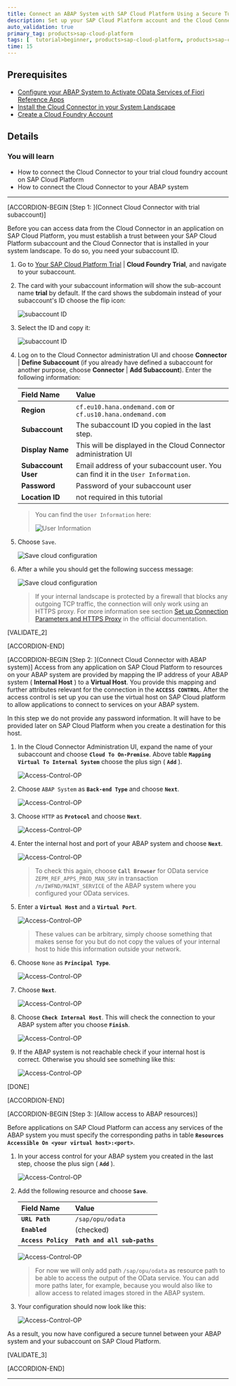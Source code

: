```yaml
---
title: Connect an ABAP System with SAP Cloud Platform Using a Secure Tunnel
description: Set up your SAP Cloud Platform account and the Cloud Connector to establish a secure tunnel between SAP Cloud Platform and the Application Server ABAP in your system landscape.
auto_validation: true
primary_tag: products>sap-cloud-platform
tags: [  tutorial>beginner, products>sap-cloud-platform, products>sap-cloud-platform-connectivity ]
time: 15
---
```


## Prerequisites  
  - [Configure your ABAP System to Activate OData Services of Fiori Reference Apps](https://developers.sap.com/tutorials/cp-connectivity-configure-fiori-reference-apps.html)
  - [Install the Cloud Connector in your System Landscape](https://developers.sap.com/tutorials/cp-connectivity-install-cloud-connector.html)
  - [Create a Cloud Foundry Account](https://developers.sap.com/tutorials/cp-cf-create-account.html)

## Details
### You will learn  
  - How to connect the Cloud Connector to your trial cloud foundry account on SAP Cloud Platform
  - How to connect the Cloud Connector to your ABAP system


---

[ACCORDION-BEGIN [Step 1: ](Connect Cloud Connector with trial subaccount)]

Before you can access data from the Cloud Connector in an application on SAP Cloud Platform, you must establish a trust between your SAP Cloud Platform subaccount and the Cloud Connector that is installed in your system landscape. To do so, you need your subaccount ID.

1. Go to [Your SAP Cloud Platform Trial](https://account.hanatrial.ondemand.com/cockpit) | **Cloud Foundry Trial**, and navigate to your subaccount.

1. The card with your subaccount information will show the sub-account name **trial** by default. If the card shows the subdomain instead of your subaccount's ID choose the flip icon:

    ![subaccount ID](step-01-Find-Trial-ID-001.png)

1. Select the ID and copy it:

    ![subaccount ID](step-01-Find-Trial-ID-002.png)

1. Log on to the Cloud Connector administration UI and choose **Connector** | **Define Subaccount** (if you already have defined a subaccount for another purpose, choose **Connector** | **Add Subaccount**). Enter the following information:

    |  Field Name            | Value                                                                   |
    |:-----------------------|:------------------------------------------------------------------------|
    |  **Region**            | `cf.eu10.hana.ondemand.com` or `cf.us10.hana.ondemand.com`              |
    |  **Subaccount**        | The subaccount ID you copied in the last step.                          |
    |  **Display Name**      | This will be displayed in the Cloud Connector administration UI         |
    |  **Subaccount User**   | Email address of your subaccount user. You can find it in the `User Information`. |
    |  **Password**          | Password of your subaccount user                                        |
    |  **Location ID**       | not required in this tutorial                                           |
    > You can find the `User Information` here:
    >
    >  ![User Information](step-01-Find-Trial-ID-003.png)

1. Choose `Save`.

    ![Save cloud configuration](step-01-Configure-Cloud-001.png)

1. After a while you should get the following success message:

    ![Save cloud configuration](step-01-Configure-Cloud-002.png)
    > If your internal landscape is protected by a firewall that blocks any outgoing TCP traffic, the connection will only work using an HTTPS proxy. For more information see section [Set up Connection Parameters and HTTPS Proxy](https://help.sap.com/viewer/cca91383641e40ffbe03bdc78f00f681/Cloud/en-US/db9170a7d97610148537d5a84bf79ba2.html#loiodb9170a7d97610148537d5a84bf79ba2__configure_proxy) in the official documentation.

[VALIDATE_2]

[ACCORDION-END]


[ACCORDION-BEGIN [Step 2: ](Connect Cloud Connector with ABAP system)]
Access from any application on SAP Cloud Platform to resources on your ABAP system are provided by mapping the IP address of your ABAP system ( **Internal Host** ) to a **Virtual Host**. You provide this mapping and further attributes relevant for the connection in the **`ACCESS CONTROL`**. After the access control is set up you can use the virtual host on SAP Cloud platform to allow applications to connect to services on your ABAP system.

In this step we do not provide any password information. It will have to be provided later on SAP Cloud Platform when you create a destination for this host.

1. In the Cloud Connector Administration UI, expand the name of your subaccount and choose **`Cloud To On-Premise`**. Above table **`Mapping Virtual To Internal System`** choose the plus sign ( **`Add`** ).

    ![Access-Control-OP](step-03-Configure-OP-Connection-001.png)

1. Choose `ABAP System` as **`Back-end Type`** and choose **`Next`**.

    ![Access-Control-OP](step-03-Configure-OP-Connection-002.png)

1. Choose `HTTP` as **`Protocol`** and choose **`Next`**.

    ![Access-Control-OP](step-03-Configure-OP-Connection-003.png)

1. Enter the internal host and port of your ABAP system and choose **`Next`**.

    ![Access-Control-OP](step-03-Configure-OP-Connection-004.png)
    > To check this again, choose **`Call Browser`** for OData service `ZEPM_REF_APPS_PROD_MAN_SRV` in transaction `/n/IWFND/MAINT_SERVICE` of the ABAP system where you configured your OData services.

1. Enter a **`Virtual Host`** and a **`Virtual Port`**.

    ![Access-Control-OP](step-03-Configure-OP-Connection-005.png)

    >These values can be arbitrary, simply choose something that makes sense for you but do not copy the     values of your internal host to hide this information outside your network.


1. Choose `None` as **`Principal Type`**.

    ![Access-Control-OP](step-03-Configure-OP-Connection-006.png)

1. Choose **`Next`**.

    ![Access-Control-OP](step-03-Configure-OP-Connection-007.png)

1. Choose **`Check Internal Host`**. This will check the connection to your ABAP system after you choose **`Finish`**.

    ![Access-Control-OP](step-03-Configure-OP-Connection-008.png)

1. If the ABAP system is not reachable check if your internal host is correct. Otherwise you should see something like this:

    ![Access-Control-OP](step-03-Configure-OP-Connection-009.png)

[DONE]

[ACCORDION-END]

[ACCORDION-BEGIN [Step 3: ](Allow access to ABAP resources)]

Before applications on SAP Cloud Platform can access any services of the ABAP system you must specify the corresponding paths in table **`Resources Accessible On <your virtual host>:<port>`**.

1. In your access control for your ABAP system you created in the last step, choose the plus sign ( **`Add`** ).

    ![Access-Control-OP](step-03-Configure-OP-Connection-010.png)

1. Add the following resource and choose **`Save`**.

    | Field Name                     | Value                              |
    |:-------------------------------|:-----------------------------------|
    | **`URL Path`**                 | `/sap/opu/odata`                   |
    | **`Enabled`**                  | (checked)                          |
    | **`Access Policy`**            | **`Path and all sub-paths`**       |

    ![Access-Control-OP](step-03-Configure-OP-Connection-011.png)
    > For now we will only add path `/sap/opu/odata` as resource path to be able to access the output of the OData service. You can add more paths later, for example, because you would also like to allow access to related images stored in the ABAP system.

1. Your configuration should now look like this:

    ![Access-Control-OP](step-03-Configure-OP-Connection-012.png)

As a result, you now have configured a secure tunnel between your ABAP system and your subaccount on SAP Cloud Platform.  

[VALIDATE_3]

[ACCORDION-END]




---
